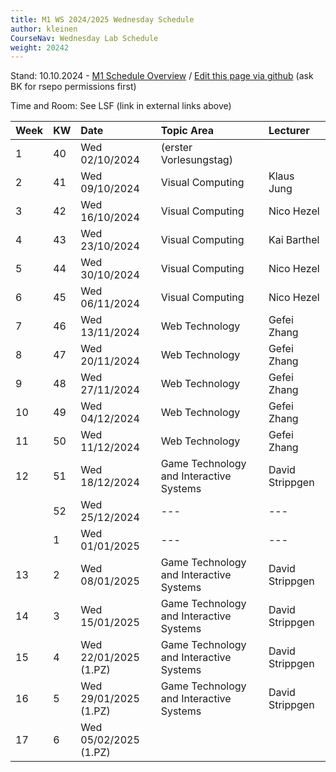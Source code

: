 ```yaml
---
title: M1 WS 2024/2025 Wednesday Schedule
author: kleinen
CourseNav: Wednesday Lab Schedule
weight: 20242
---
```

 
Stand: 10.10.2024 - 
[M1 Schedule Overview](/classes/m1)
/
[Edit this page via github](https://github.com/progwebtec/classes-module/blob/main/content/classes/ws2024/m1/schedule/index.md) (ask BK for rsepo permissions first)

Time and Room: See LSF (link in external links above)


| Week | KW | Date                  | Topic Area                              | Lecturer          |
|:-----|:---|:----------------------|:----------------------------------------|:------------------|
| 1    | 40 | Wed 02/10/2024        | (erster Vorlesungstag)                  |                   |
| 2    | 41 | Wed 09/10/2024        | Visual Computing                        | Klaus Jung        |
| 3    | 42 | Wed 16/10/2024        | Visual Computing                        | Nico Hezel        |
| 4    | 43 | Wed 23/10/2024        | Visual Computing                        | Kai Barthel       |
| 5    | 44 | Wed 30/10/2024        | Visual Computing                        | Nico Hezel        |
| 6    | 45 | Wed 06/11/2024        | Visual Computing                        | Nico Hezel        |
| 7    | 46 | Wed 13/11/2024        | Web Technology                          | Gefei Zhang     |
| 8    | 47 | Wed 20/11/2024        | Web Technology                          | Gefei Zhang     |
| 9    | 48 | Wed 27/11/2024        | Web Technology                          | Gefei Zhang     |
| 10   | 49 | Wed 04/12/2024        | Web Technology                          | Gefei Zhang     |
| 11   | 50 | Wed 11/12/2024        | Web Technology                          | Gefei Zhang     |
| 12   | 51 | Wed 18/12/2024        | Game Technology and Interactive Systems | David Strippgen   |
|      | 52 | Wed 25/12/2024        | ---                             | ---                  |
|      | 1  | Wed 01/01/2025        | ---                             | ---                  |
| 13   | 2  | Wed 08/01/2025        | Game Technology and Interactive Systems | David Strippgen |
| 14   | 3  | Wed 15/01/2025        | Game Technology and Interactive Systems | David Strippgen |
| 15   | 4  | Wed 22/01/2025 (1.PZ) | Game Technology and Interactive Systems | David Strippgen |
| 16   | 5  | Wed 29/01/2025 (1.PZ) | Game Technology and Interactive Systems | David Strippgen |
| 17   | 6  | Wed 05/02/2025 (1.PZ) |                                         |                   |
